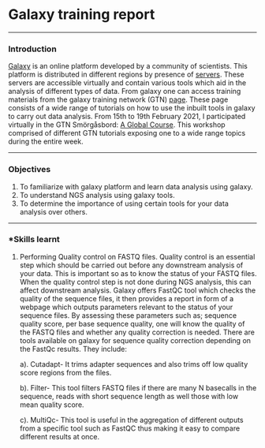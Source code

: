# **Galaxy training report**

---
### **Introduction**

[Galaxy](https://galaxyproject.org/community/) is an online platform developed by a community of scientists. This platform is distributed in different regions by presence of [servers](https://galaxyproject.org/usegalaxy/). These servers are accessible virtually and contain various tools which aid in the analysis of different types of data. From galaxy one can access training materials from the galaxy training network (GTN) [page](https://training.galaxyproject.org/). These page consists  of a wide range of tutorials on how to use the inbuilt tools in galaxy to carry out data analysis. From 15th to 19th February 2021, I participated virtually in the GTN Smörgåsbord: [A Global Course](https://training.galaxyproject.org/training-material/smorgasbord.html). This workshop comprised of different GTN tutorials exposing one to a wide range topics during the entire week.

---

### **Objectives**
1. To familiarize with galaxy platform and learn data analysis using galaxy.
2. To understand NGS analysis using galaxy tools.
3. To determine the importance of using certain tools for your data analysis over others.

---

### ***Skills learnt**

1. Performing Quality control on FASTQ files.
   Quality control is an essential step which should be carried out before any downstream analysis of your data. This is important so as to know the status of your FASTQ files. When the quality control step is not done during NGS analysis, this can affect downstream analysis.
   Galaxy offers FastQC tool which checks the quality of the sequence files, it then provides a report in form of a webpage which outputs parameters relevant to the status of your sequence files. By assessing these parameters such as; sequence quality score, per base sequence quality, one will know the quality of the FASTQ files and whether any quality correction is needed.
   There are tools available on galaxy for sequence quality correction depending on the FastQc results. They include:
   
   a). Cutadapt- It trims adapter sequences and also trims off low quality score regions from the files.
   
   b). Filter- This tool filters FASTQ files if there are many N basecalls in the sequence, reads with short sequence length as well those with low mean quality score.
   
   c). MultiQc- This tool is useful in the aggregation of different outputs from a specific tool such as FastQC thus making it easy to compare different results at once.

